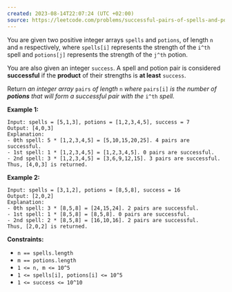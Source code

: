 ```yaml
---
created: 2023-08-14T22:07:24 (UTC +02:00)
source: https://leetcode.com/problems/successful-pairs-of-spells-and-potions/?envType=study-plan-v2&envId=leetcode-75
---
```

You are given two positive integer arrays `spells` and `potions`, of length `n` and `m` respectively, where `spells[i]` represents the strength of the `i^th` spell and `potions[j]` represents the strength of the `j^th` potion.

You are also given an integer `success`. A spell and potion pair is considered **successful** if the **product** of their strengths is **at least** `success`.

Return _an integer array_ `pairs` _of length_ `n` _where_ `pairs[i]` _is the number of **potions** that will form a successful pair with the_ `i^th` _spell._

**Example 1:**

```
Input: spells = [5,1,3], potions = [1,2,3,4,5], success = 7
Output: [4,0,3]
Explanation:
- 0th spell: 5 * [1,2,3,4,5] = [5,10,15,20,25]. 4 pairs are successful.
- 1st spell: 1 * [1,2,3,4,5] = [1,2,3,4,5]. 0 pairs are successful.
- 2nd spell: 3 * [1,2,3,4,5] = [3,6,9,12,15]. 3 pairs are successful.
Thus, [4,0,3] is returned.

```

**Example 2:**

```
Input: spells = [3,1,2], potions = [8,5,8], success = 16
Output: [2,0,2]
Explanation:
- 0th spell: 3 * [8,5,8] = [24,15,24]. 2 pairs are successful.
- 1st spell: 1 * [8,5,8] = [8,5,8]. 0 pairs are successful. 
- 2nd spell: 2 * [8,5,8] = [16,10,16]. 2 pairs are successful. 
Thus, [2,0,2] is returned.

```

**Constraints:**

-   `n == spells.length`
-   `m == potions.length`
-   `1 <= n, m <= 10^5`
-   `1 <= spells[i], potions[i] <= 10^5`
-   `1 <= success <= 10^10`

